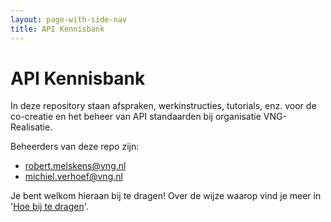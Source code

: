 ```yaml
---
layout: page-with-side-nav
title: API Kennisbank
---
```


# API Kennisbank

In deze repository staan afspraken, werkinstructies, tutorials, enz. voor de co-creatie en het beheer van API standaarden bij organisatie VNG-Realisatie.

Beheerders van deze repo zijn:
* robert.melskens@vng.nl
* michiel.verhoef@vng.nl


Je bent welkom hieraan bij te dragen!
Over de wijze waarop vind je meer in '[Hoe bij te dragen](./CONTRIBUTING.md)'.
